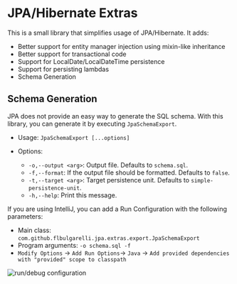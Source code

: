JPA/Hibernate  Extras
==============================

This is a small library that simplifies usage of JPA/Hibernate. It adds:
  * Better support for entity manager injection using mixin-like inheritance
  * Better support for transactional code
  * Support for LocalDate/LocalDateTime persistence
  * Support for persisting lambdas
  * Schema Generation
  
## Schema Generation

JPA does not provide an easy way to generate the SQL schema. With this library, you can generate it by executing `JpaSchemaExport`.

- Usage: `JpaSchemaExport [...options]`

- Options:
  - `-o,--output <arg>`: Output file. Defaults to `schema.sql`.
  - `-f,--format`: If the output file should be formatted. Defaults to `false`.
  - `-t,--target <arg>`: Target persistence unit. Defaults to `simple-persistence-unit`.
  - `-h,--help`: Print this message.

If you are using IntelliJ, you can add a Run Configuration with the following parameters:

- Main class: `com.github.flbulgarelli.jpa.extras.export.JpaSchemaExport`
- Program arguments: `-o schema.sql -f`
- `Modify Options` -> `Add Run Options`-> `Java` -> `Add provided dependencies with "provided" scope to classpath`

![run/debug configuration](https://user-images.githubusercontent.com/39303639/194677296-86d6395e-5f42-4500-962a-677ad28d613b.png)
